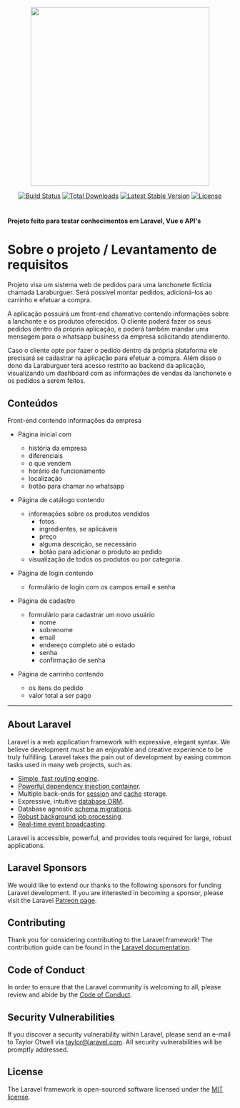 <p align="center"><a href="https://laravel.com" target="_blank"><img src="https://raw.githubusercontent.com/laravel/art/master/logo-lockup/5%20SVG/2%20CMYK/1%20Full%20Color/laravel-logolockup-cmyk-red.svg" width="400"></a></p>

<p align="center">
<a href="https://travis-ci.org/laravel/framework"><img src="https://travis-ci.org/laravel/framework.svg" alt="Build Status"></a>
<a href="https://packagist.org/packages/laravel/framework"><img src="https://img.shields.io/packagist/dt/laravel/framework" alt="Total Downloads"></a>
<a href="https://packagist.org/packages/laravel/framework"><img src="https://img.shields.io/packagist/v/laravel/framework" alt="Latest Stable Version"></a>
<a href="https://packagist.org/packages/laravel/framework"><img src="https://img.shields.io/packagist/l/laravel/framework" alt="License"></a>
</p>

# 
**Projeto feito para testar conhecimentos em Laravel, Vue e API's**

# Sobre o projeto / Levantamento de requisitos
Projeto visa um sistema web de pedidos para uma lanchonete fictícia chamada Laraburguer. Será possível montar pedidos, adicioná-los ao carrinho e efetuar a compra. 

A aplicação possuirá um front-end chamativo contendo informações sobre a lanchonte e os produtos oferecidos. O cliente poderá fazer os seus pedidos dentro da própria aplicação, e poderá também mandar uma mensagem para o whatsapp business da empresa solicitando atendimento. 

Caso o cliente opte por fazer o pedido dentro da própria plataforma ele precisará se cadastrar na aplicação para efetuar a compra. Além disso o dono da Laraburguer terá acesso restrito ao backend da aplicação, visualizando um dashboard com as informações de vendas da lanchonete e os pedidos a serem feitos.

## Conteúdos
Front-end contendo informações da empresa

* Página inicial com
   * história da empresa
   * diferenciais
   * o que vendem
   * horário de funcionamento
   * localização
   * botão para chamar no whatsapp

* Página de catálogo contendo
   * informações sobre os produtos vendidos
      * fotos
      * ingredientes, se aplicáveis
      * preço
      * alguma descrição, se necessário
      * botão para adicionar o produto ao pedido
   * visualização de todos os produtos ou por categoria.

* Página de login contendo
   * formulário de login com os campos email e senha

* Página de cadastro
   * formulário para cadastrar um novo usuário
      * nome
      * sobrenome
      * email
      * endereço completo até o estado
      * senha
      * confirmação de senha

* Página de carrinho contendo
   * os itens do pedido
   * valor total a ser pago



---
## About Laravel

Laravel is a web application framework with expressive, elegant syntax. We believe development must be an enjoyable and creative experience to be truly fulfilling. Laravel takes the pain out of development by easing common tasks used in many web projects, such as:

- [Simple, fast routing engine](https://laravel.com/docs/routing).
- [Powerful dependency injection container](https://laravel.com/docs/container).
- Multiple back-ends for [session](https://laravel.com/docs/session) and [cache](https://laravel.com/docs/cache) storage.
- Expressive, intuitive [database ORM](https://laravel.com/docs/eloquent).
- Database agnostic [schema migrations](https://laravel.com/docs/migrations).
- [Robust background job processing](https://laravel.com/docs/queues).
- [Real-time event broadcasting](https://laravel.com/docs/broadcasting).

Laravel is accessible, powerful, and provides tools required for large, robust applications.

## Laravel Sponsors

We would like to extend our thanks to the following sponsors for funding Laravel development. If you are interested in becoming a sponsor, please visit the Laravel [Patreon page](https://patreon.com/taylorotwell).


## Contributing

Thank you for considering contributing to the Laravel framework! The contribution guide can be found in the [Laravel documentation](https://laravel.com/docs/contributions).

## Code of Conduct

In order to ensure that the Laravel community is welcoming to all, please review and abide by the [Code of Conduct](https://laravel.com/docs/contributions#code-of-conduct).

## Security Vulnerabilities

If you discover a security vulnerability within Laravel, please send an e-mail to Taylor Otwell via [taylor@laravel.com](mailto:taylor@laravel.com). All security vulnerabilities will be promptly addressed.

## License

The Laravel framework is open-sourced software licensed under the [MIT license](https://opensource.org/licenses/MIT).

